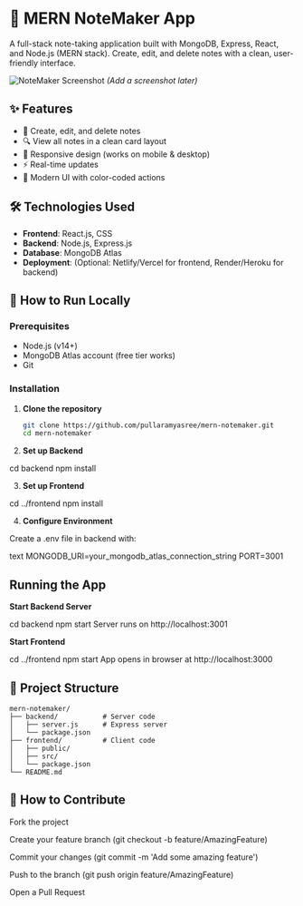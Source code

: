 # 📝 MERN NoteMaker App

A full-stack note-taking application built with MongoDB, Express, React, and Node.js (MERN stack). Create, edit, and delete notes with a clean, user-friendly interface.

![NoteMaker Screenshot](./screenshot.png) *(Add a screenshot later)*

## ✨ Features
- 📌 Create, edit, and delete notes
- 🔍 View all notes in a clean card layout
- 📱 Responsive design (works on mobile & desktop)
- ⚡ Real-time updates
- 🎨 Modern UI with color-coded actions

## 🛠️ Technologies Used
- **Frontend**: React.js, CSS
- **Backend**: Node.js, Express.js
- **Database**: MongoDB Atlas
- **Deployment**: (Optional: Netlify/Vercel for frontend, Render/Heroku for backend)

## 🚀 How to Run Locally

### Prerequisites
- Node.js (v14+)
- MongoDB Atlas account (free tier works)
- Git

### Installation

1. **Clone the repository**
   ```bash
   git clone https://github.com/pullaramyasree/mern-notemaker.git
   cd mern-notemaker
   
2. **Set up Backend**

cd backend
npm install

3. **Set up Frontend**

cd ../frontend
npm install

4. **Configure Environment**

Create a .env file in backend with:

text
MONGODB_URI=your_mongodb_atlas_connection_string
PORT=3001
## Running the App

**Start Backend Server**

cd backend
npm start
Server runs on http://localhost:3001

**Start Frontend**

cd ../frontend
npm start
App opens in browser at http://localhost:3000

## 📂 Project Structure
```
mern-notemaker/
├── backend/           # Server code
│   ├── server.js      # Express server
│   └── package.json
├── frontend/          # Client code
│   ├── public/
│   ├── src/
│   └── package.json
└── README.md
```
## 🤝 How to Contribute
Fork the project

Create your feature branch (git checkout -b feature/AmazingFeature)

Commit your changes (git commit -m 'Add some amazing feature')

Push to the branch (git push origin feature/AmazingFeature)

Open a Pull Request


